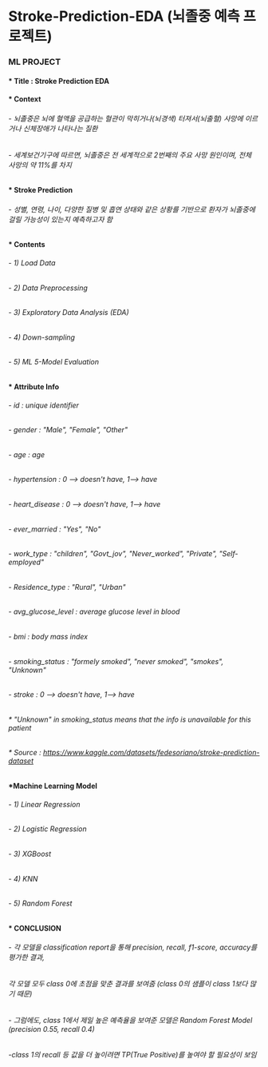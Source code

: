 # Stroke-Prediction-EDA (뇌졸중 예측 프로젝트)

### ML PROJECT

#### * Title : Stroke Prediction EDA

#### * Context
###### - 뇌졸중은 뇌에 혈액을 공급하는 혈관이 막히거나(뇌경색) 터져서(뇌출혈) 사망에 이르거나 신체장애가 나타나는 질환
###### - 세계보건기구에 따르면, 뇌졸중은 전 세계적으로 2번째의 주요 사망 원인이며, 전체 사망의 약 11%를 차지

#### * Stroke Prediction
###### - 성별, 연령, 나이, 다양한 질병 및 흡연 상태와 같은 상황를 기반으로 환자가 뇌졸중에 걸릴 가능성이 있는지 예측하고자 함

#### * Contents
###### - 1) Load Data
###### - 2) Data Preprocessing
###### - 3) Exploratory Data Analysis (EDA)
###### - 4) Down-sampling
###### - 5) ML 5-Model Evaluation

#### * Attribute Info
###### - id : unique identifier
###### - gender : "Male", "Female", "Other"
###### - age : age
###### - hypertension : 0 --> doesn't have, 1--> have
###### - heart_disease : 0 --> doesn't have, 1--> have
###### - ever_married : "Yes", "No"
###### - work_type : "children", "Govt_jov", "Never_worked", "Private", "Self-employed"
###### - Residence_type : "Rural", "Urban"
###### - avg_glucose_level : average glucose level in blood
###### - bmi : body mass index
###### - smoking_status : "formely smoked", "never smoked", "smokes", "Unknown"
###### - stroke : 0 --> doesn't have, 1--> have
###### * "Unknown" in smoking_status means that the info is unavailable for this patient
###### * Source : https://www.kaggle.com/datasets/fedesoriano/stroke-prediction-dataset

#### *Machine Learning Model
###### - 1) Linear Regression
###### - 2) Logistic Regression
###### - 3) XGBoost
###### - 4) KNN
###### - 5) Random Forest

#### * CONCLUSION
###### - 각 모델을 classification report을 통해 precision, recall, f1-score, accuracy를 평가한 결과,
######   각 모델 모두 class 0에 초점을 맞춘 결과를 보여줌 (class 0의 샘플이 class 1보다 많기 때문)
###### - 그럼에도, class 1에서 제일 높은 예측율을 보여준 모델은 Random Forest Model (precision 0.55, recall 0.4)
###### -class 1의 recall 등 값을 더 높이려면 TP(True Positive)를 높여야 할 필요성이 보임


